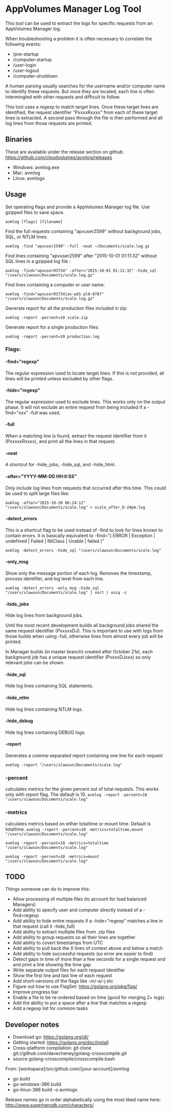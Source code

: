# AppVolumes Manager Log Tool

This tool can be used to extract the logs for specific requests from an AppVolumes Manager log.

When troubleshooting a problem it is often necessary to correlate the following events:

* /pre-startup
* /computer-startup
* /user-login
* /user-logout
* /computer-shutdown

A human parsing usually searches for the username and/or computer name to identify these requests.
But once they are located, each line is often intermingled with other requests and difficult to follow.

This tool uses a regexp to match target lines. 
Once these target lines are identified, the request identifier "PxxxxRxxxx" from each of these target lines is extracted.
A second pass through the file is then performed and all log lines from those requests are printed.


## Binaries

These are available under the release section on github: https://github.com/cloudvolumes/avmlog/releases

- Windows: avmlog.exe
- Mac: avmlog
- Linux: avmlogx


## Usage

Set operating flags and provide a AppVolumes Manager log file. Use gzipped files to save space.

`avmlog [flags] [filename]`

Find the full requests containing "apvuser2599" without background jobs, SQL, or NTLM lines:

`avmlog -find "apvuser2599" -full -neat ~/Documents/scale.log.gz`

Find lines containing "apvuser2599" after "2015-10-01 01:11:32" without SQL lines in a gzipped log file :

`avmlog -find="apvuser03734" -after="2015-10-01 01:11:32" -hide_sql "/users/slawson/Documents/scale.log.gz"`

Find lines containing a computer or user name:

`avmlog -find="apvuser03734|av-pd1-pl8-0787" "/users/slawson/Documents/scale.log.gz"`

Generate report for all the production files included in zip:

`avmlog -report -percent=10 scale.zip`

Generate report for a single production files:

`avmlog -report -percent=10 production.log`

### Flags:

#### -find="regexp"

The regular expression used to locate target lines.
If this is not provided, all lines will be printed unless excluded by other flags.

#### -hide="regexp"

The regular expression used to exclude lines.
This works only on the output phase.
It will not exclude an entire request from being included if a -find="xxx" -full was used.

#### -full

When a matching line is found, extract the request identifier from it (PxxxxxRxxxx),
and print all the lines in that request.

#### -neat

A shortcut for -hide_jobs, -hide_sql, and -hide_html.

#### -after="YYYY-MM-DD HH:II:SS"

Only include log lines from requests that occurred after this time.
This could be used to split large files like:

`avmlog -after="2015-10-20 06:24:12" "/users/slawson/Documents/scale.log" > scale_after_6-24pm.log`

#### -detect_errors

This is a shortcut flag to be used instead of -find to look for lines known to contain errors.
It is basically equivalent to -find="( ERROR | Exception | undefined | Failed | NilClass | Unable | failed )"

`avmlog -detect_errors -hide_sql "/users/slawson/Documents/scale.log"`

#### -only_msg

Show only the message portion of each log.
Removes the timestamp, process identifier, and log level from each line.

`avmlog -detect_errors -only_msg -hide_sql "/users/slawson/Documents/scale.log" | sort | uniq -c`

#### -hide_jobs

Hide log lines from background jobs.

Until the most recent development builds all background jobs shared the same request identifier (PxxxxxDJ).
This is important to use with logs from those builds when using -full, 
otherwise lines from almost every job will be printed.

In Manager builds (in master branch) created after October 21st, 
each background job has a unique request identifier (PxxxxDJxxx) so only relevant jobs can be shown. 

#### -hide_sql

Hide log lines containing SQL statements.

#### -hide_ntlm

Hide log lines containing NTLM logs.

#### -hide_debug

Hide log lines containing DEBUG logs.

#### -report

Generates a comma-separated report containing one line for each request

`avmlog -report "/users/slawson/Documents/scale.log"`


### -percent
calculates metrics for the given percent out of total requests. This works only with report flag. The dafault is 10.
`avmlog -report -percent=10 "/users/slawson/Documents/scale.log"`

### -metrics
calculates metrics based on either totaltime or mount time. Default is totaltime.
`avmlog -report -percent=10 -metrics=totaltime,mount "/users/slawson/Documents/scale.log"`

`avmlog -report -percent=10 -metrics=totaltime "/users/slawson/Documents/scale.log"`

`avmlog -report -percent=10 -metrics=mount "/users/slawson/Documents/scale.log"`

## TODO

Things someone can do to improve this:

- Allow processing of multiple files (to account for load balanced Managers)
- Add ability to specify user and computer directly instead of a -find=regexp
- Add ability to hide entire requests if a -hide="regexp" matches a line in that request (call it -hide_full)
- Add ability to extract multiple files from .zip files
- Add ability to group requests so all their lines are together
- Add ability to covert timestamps from UTC
- Add ability to pull back the X lines of context above and below a match
- Add ability to hide successful requests (so error are easier to find)
- Detect gaps in time of more than a few seconds for a single request and and print a line showing the time gap
- Write separate output files for each request identifier
- Show the first line and last line of each request 
- Add short-versions of the flags like -m/-a/-j etc
- Figure out how to use FlagSet: https://golang.org/pkg/flag/
- Improve progress bar
- Enable a file to be re-ordered based on time (good for merging 2+ logs)
- Add the ability to put a space after a line that matches a regexp
- Add a regexp list for common tasks


## Developer notes

- Download go: https://golang.org/dl/
- Getting started: https://golang.org/doc/install
- Cross-platform compilation: git clone git://github.com/davecheney/golang-crosscompile.git
- source golang-crosscompile/crosscompile.bash

From: [workspace]/src/github.com/[your-account]/avmlog
- go build
- go-windows-386 build
- go-linux-386 build -o avmlogx 

Release names go in order alphabetically using the most liked name here:
http://www.superherodb.com/characters/
